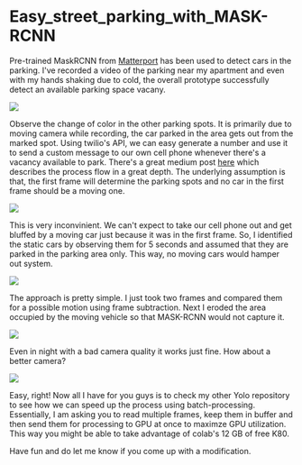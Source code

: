 # Easy_street_parking_with_MASK-RCNN
Pre-trained MaskRCNN from [Matterport](https://github.com/matterport/Mask_RCNN) has been used to detect cars in the parking. I've recorded a video of the parking near my apartment and even with my hands shaking due to cold, the overall prototype successfully detect an available parking space vacany. 

![](test_vid.gif)

Observe the change of color in the other parking spots. It is primarily due to moving camera while recording, the car parked in the area gets out from the marked spot. Using twilio's API, we can easy generate a number and use it to send a custom message to our own cell phone whenever there's a vacancy available to park. There's a great medium post [here](https://medium.com/@ageitgey/snagging-parking-spaces-with-mask-r-cnn-and-python-955f2231c400) which describes the process flow in a great depth. The underlying assumption is that, the first frame will determine the parking spots and no car in the first frame should be a moving one. 

![](assumption_test1.gif)



This is very inconvinient. We can't expect to take our cell phone out and get bluffed by a moving car just because it was in the first frame. So, I identified the static cars by observing them for 5 seconds and assumed that they are parked in the parking area only. This way, no moving cars would hamper out system. 

![](better_test1.gif)





The approach is pretty simple. I just took two frames and compared them for a possible motion using frame subtraction. Next I eroded the area occupied by the moving vehicle so that MASK-RCNN would not capture it. 




![](night_blur_test.gif)



Even in night with a bad camera quality it works just fine. How about a better camera?


![](night_better_test.gif)



Easy, right! Now all I have for you guys is to check my other Yolo repository to see how we can speed up the process using batch-processing. Essentially, I am asking you to read multiple frames, keep them in buffer and then send them for processing to GPU at once to maximze GPU utilization. This way you might be able to take advantage of colab's 12 GB of free K80. 

Have fun and do let me know if you come up with a modification.




